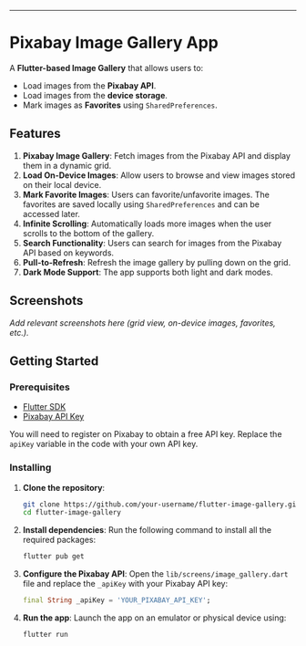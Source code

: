 
---

# Pixabay Image Gallery App

A **Flutter-based Image Gallery** that allows users to:
- Load images from the **Pixabay API**.
- Load images from the **device storage**.
- Mark images as **Favorites** using `SharedPreferences`.

## Features
1. **Pixabay Image Gallery**: Fetch images from the Pixabay API and display them in a dynamic grid.
2. **Load On-Device Images**: Allow users to browse and view images stored on their local device.
3. **Mark Favorite Images**: Users can favorite/unfavorite images. The favorites are saved locally using `SharedPreferences` and can be accessed later.
4. **Infinite Scrolling**: Automatically loads more images when the user scrolls to the bottom of the gallery.
5. **Search Functionality**: Users can search for images from the Pixabay API based on keywords.
6. **Pull-to-Refresh**: Refresh the image gallery by pulling down on the grid.
7. **Dark Mode Support**: The app supports both light and dark modes.

## Screenshots
_Add relevant screenshots here (grid view, on-device images, favorites, etc.)._

## Getting Started

### Prerequisites
- [Flutter SDK](https://flutter.dev/docs/get-started/install)
- [Pixabay API Key](https://pixabay.com/api/docs/)
  
You will need to register on Pixabay to obtain a free API key. Replace the `apiKey` variable in the code with your own API key.

### Installing

1. **Clone the repository**:
   ```bash
   git clone https://github.com/your-username/flutter-image-gallery.git
   cd flutter-image-gallery
   ```

2. **Install dependencies**:
   Run the following command to install all the required packages:
   ```bash
   flutter pub get
   ```

3. **Configure the Pixabay API**:
   Open the `lib/screens/image_gallery.dart` file and replace the `_apiKey` with your Pixabay API key:
   ```dart
   final String _apiKey = 'YOUR_PIXABAY_API_KEY';
   ```

4. **Run the app**:
   Launch the app on an emulator or physical device using:
   ```bash
   flutter run
   ```
